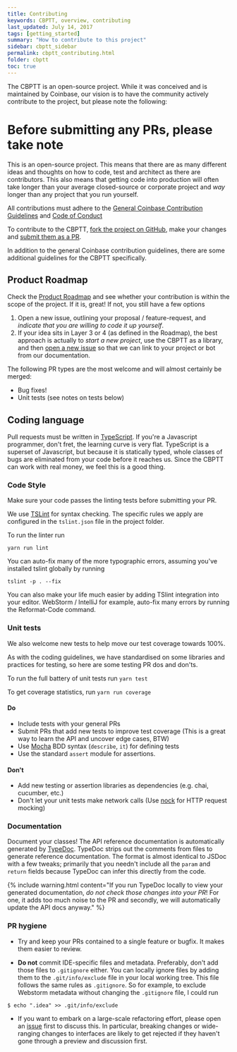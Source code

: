 ```yaml
---
title: Contributing
keywords: CBPTT, overview, contributing
last_updated: July 14, 2017
tags: [getting_started]
summary: "How to contribute to this project"
sidebar: cbptt_sidebar
permalink: cbptt_contributing.html
folder: cbptt
toc: true
---
```


The CBPTT is an open-source project. While it was conceived and is maintained by Coinbase, our vision is to have the community actively
contribute to the project, but please note the following:

# Before submitting any PRs, please take note

This is an open-source project. This means that there are as many different ideas and thoughts on how to code, test and architect as there are contributors. This also means that getting code into production will often take longer than your average closed-source or corporate project and _way_ longer than any project that you run yourself.

All contributions must adhere to the [General Coinbase Contribution Guidelines](https://github.com/coinbase/coinbase-pro-trading-toolkit/blob/master/CONTRIBUTING.md) and [Code of Conduct](https://github.com/coinbase/code-of-conduct)

To contribute to the CBPTT, [fork the project on GitHub](https://github.com/coinbase/coinbase-pro-trading-toolkit/), make your changes and [submit them as a PR](https://github.com/coinbase/coinbase-pro-trading-toolkit/pulls).

In addition to the general Coinbase contribution guidelines, there are some additional guidelines for the CBPTT specifically.

## Product Roadmap

Check the [Product Roadmap](./cbptt_roadmap.html) and see whether your contribution is within the scope of the project. If it is, great! If not, you still have a few options

1. Open a new issue, outlining your proposal / feature-request, and _indicate that you are willing to code it up yourself_.
1. If your idea sits in Layer 3 or 4 (as defined in the Roadmap), the best approach is actually to _start a new project_, use the CBPTT as a library, and then [open a new issue][1] so that we can link to your project or bot from our documentation.

The following PR types are the most welcome and will almost certainly be merged:
* Bug fixes!
* Unit tests (see notes on tests below)

## Coding language

Pull requests must be written in [TypeScript](www.typescriptlang.org). If you're a Javascript programmer, don't fret, the learning curve is very flat.
TypeScript is a superset of Javascript, but because it is statically typed, whole classes of bugs are eliminated from your
code before it reaches us. Since the CBPTT can work with real money, we feel this is a good thing.

### Code Style

Make sure your code passes the linting tests before submitting your PR.

We use [TSLint](https://palantir.github.io/tslint/) for syntax checking. The specific rules we apply
are configured in the `tslint.json` file in the project folder.

To run the linter run

    yarn run lint

You can auto-fix many of the more typographic errors, assuming you've installed tslint globally by running

    tslint -p . --fix

You can also make your life much easier by adding TSlint integration into your editor. WebStorm / IntelliJ for example,
auto-fix many errors by running the Reformat-Code command.

### Unit tests

We also welcome new tests to help move our test coverage towards 100%.

As with the coding guidelines, we have standardised on some libraries and practices for testing, so here are some testing PR dos and don'ts.

To run the full battery of unit tests run `yarn test`

To get coverage statistics, run `yarn run coverage`

#### Do
* Include tests with your general PRs
* Submit PRs that add new tests to improve test coverage (This is a great way to learn the API and uncover edge cases, BTW)
* Use [Mocha](https://mochajs.org/) BDD syntax (`describe`, `it`) for defining tests
* Use the standard `assert` module for assertions.

#### Don't
* Add new testing or assertion libraries as dependencies (e.g. chai, cucumber, etc.)
* Don't let your unit tests make network calls (Use [nock](https://github.com/node-nock/nock) for HTTP request mocking)

### Documentation

Document your classes! The API reference documentation is automatically generated by [TypeDoc](http://typedoc.org/).
TypeDoc strips out the comments from files to generate reference documentation. The format is almost identical to JSDoc
with a few tweaks; primarily that you needn't include all the `param` and `return` fields because TypeDoc can infer this
directly from the code.

{% include warning.html content="If you run TypeDoc locally to view your generated documentation, *do not check those changes into your PR*!
For one, it adds too much noise to the PR and secondly, we will automatically update the API docs anyway." %}

### PR hygiene

* Try and keep your PRs contained to a single feature or bugfix. It makes them easier to review.

* **Do not** commit IDE-specific files and metadata. Preferably, don't add those files to `.gitignore` either. You can locally ignore files by adding them to the `.git/info/exclude` file in your local working tree. This file follows the same rules as `.gitignore`. So for example, to exclude Webstorm metadata without changing the `.gitignore` file, I could run

```
$ echo ".idea" >> .git/info/exclude
```

* If you want to embark on a large-scale refactoring effort, please open an [issue][1] first to discuss this. In particular, breaking changes or wide-ranging changes to interfaces are likely to get rejected if they haven't gone through a preview and discussion first.



[1]: https://github.com/coinbase/coinbase-pro-trading-toolkit/issues
